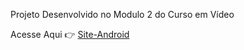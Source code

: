 Projeto Desenvolvido no Modulo 2 do Curso em Vídeo

Acesse Aqui &#x1F449; <a href="https://wilyanmatos.github.io/projeto-android/">Site-Android</a>

